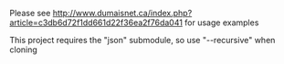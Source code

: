 Please see http://www.dumaisnet.ca/index.php?article=c3db6d72f1dd661d22f36ea2f76da041 for usage examples

This project requires the "json" submodule, so use "--recursive" when cloning
